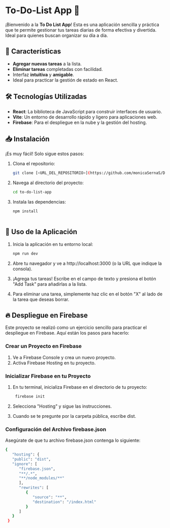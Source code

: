 # To-Do-List App 📝

¡Bienvenido a la **To Do List App**! Esta es una aplicación sencilla y práctica que te permite gestionar tus tareas diarias de forma efectiva y divertida. Ideal para quienes buscan organizar su día a día. 

## 🌟 Características

- **Agregar nuevas tareas** a la lista.
- **Eliminar tareas** completadas con facilidad.
- Interfaz **intuitiva** y **amigable**.
- Ideal para practicar la gestión de estado en React.

## 🛠️ Tecnologías Utilizadas

- **React**: La biblioteca de JavaScript para construir interfaces de usuario.
- **Vite**: Un entorno de desarrollo rápido y ligero para aplicaciones web.
- **Firebase**: Para el despliegue en la nube y la gestión del hosting.

## 📥 Instalación

¡Es muy fácil! Solo sigue estos pasos:

1. Clona el repositorio:
   
   ```bash
   git clone [<URL_DEL_REPOSITORIO>](https://github.com/monicaSernaS/Deploy_Firebase)

2. Navega al directorio del proyecto:

   ```bash
   cd to-do-list-app

3. Instala las dependencias:

   ```bash
   npm install
    
## 🚦 Uso de la Aplicación

1. Inicia la aplicación en tu entorno local:

    ```bash
    npm run dev

2. Abre tu navegador y ve a http://localhost:3000 (o la URL que indique la consola).

3. ¡Agrega tus tareas! Escribe en el campo de texto y presiona el botón "Add Task" para añadirlas a la lista.

4. Para eliminar una tarea, simplemente haz clic en el botón "X" al lado de la tarea que deseas borrar.

## 🔥 Despliegue en Firebase

Este proyecto se realizó como un ejercicio sencillo para practicar el despliegue en Firebase. Aquí están los pasos para hacerlo:

### Crear un Proyecto en Firebase

  1. Ve a Firebase Console y crea un nuevo proyecto.
  2. Activa Firebase Hosting en tu proyecto.

### Inicializar Firebase en tu Proyecto

1. En tu terminal, inicializa Firebase en el directorio de tu proyecto:
   ```bash
  	firebase init

2. Selecciona "Hosting" y sigue las instrucciones.

3. Cuando se te pregunte por la carpeta pública, escribe dist.

### Configuración del Archivo firebase.json

Asegúrate de que tu archivo firebase.json contenga lo siguiente:

   ```bash
   {
      "hosting": {
      "public": "dist",
      "ignore": [
         "firebase.json",
         "**/.*",
         "**/node_modules/**"
         ],
         "rewrites": [
            {
               "source": "**",
               "destination": "/index.html"
            }
         ]
      }
    }
